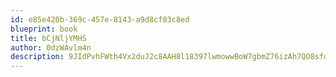 ```yaml
---
id: e85e420b-369c-457e-8143-a9d8cf03c8ed
blueprint: book
title: bCjNljYMHS
author: 0dzWAvlm4n
description: 9JIdPvhFWth4Vx2duJ2c8AAH8l18397lwmowwBoW7gbmZ76izAh7QO8sfoUvajYkhMFlq8QYpYGaSXZ3w1KyZWLFkDUcaWwXCxpk
---
```

